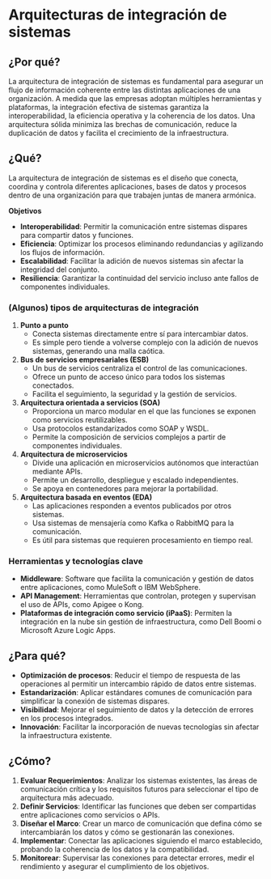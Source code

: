 # Arquitecturas de integración de sistemas

## ¿Por qué?

La arquitectura de integración de sistemas es fundamental para asegurar un flujo de información coherente entre las distintas aplicaciones de una organización. A medida que las empresas adoptan múltiples herramientas y plataformas, la integración efectiva de sistemas garantiza la interoperabilidad, la eficiencia operativa y la coherencia de los datos. Una arquitectura sólida minimiza las brechas de comunicación, reduce la duplicación de datos y facilita el crecimiento de la infraestructura.

## ¿Qué?

La arquitectura de integración de sistemas es el diseño que conecta, coordina y controla diferentes aplicaciones, bases de datos y procesos dentro de una organización para que trabajen juntas de manera armónica.

**Objetivos**

- **Interoperabilidad**: Permitir la comunicación entre sistemas dispares para compartir datos y funciones.
- **Eficiencia**: Optimizar los procesos eliminando redundancias y agilizando los flujos de información.
- **Escalabilidad**: Facilitar la adición de nuevos sistemas sin afectar la integridad del conjunto.
- **Resiliencia**: Garantizar la continuidad del servicio incluso ante fallos de componentes individuales.

### (Algunos) tipos de arquitecturas de integración

1. **Punto a punto**
   - Conecta sistemas directamente entre sí para intercambiar datos.
   - Es simple pero tiende a volverse complejo con la adición de nuevos sistemas, generando una malla caótica.
2. **Bus de servicios empresariales (ESB)**
   - Un bus de servicios centraliza el control de las comunicaciones.
   - Ofrece un punto de acceso único para todos los sistemas conectados.
   - Facilita el seguimiento, la seguridad y la gestión de servicios.
3. **Arquitectura orientada a servicios (SOA)**
   - Proporciona un marco modular en el que las funciones se exponen como servicios reutilizables.
   - Usa protocolos estandarizados como SOAP y WSDL.
   - Permite la composición de servicios complejos a partir de componentes individuales.
4. **Arquitectura de microservicios**
   - Divide una aplicación en microservicios autónomos que interactúan mediante APIs.
   - Permite un desarrollo, despliegue y escalado independientes.
   - Se apoya en contenedores para mejorar la portabilidad.
5. **Arquitectura basada en eventos (EDA)**
   - Las aplicaciones responden a eventos publicados por otros sistemas.
   - Usa sistemas de mensajería como Kafka o RabbitMQ para la comunicación.
   - Es útil para sistemas que requieren procesamiento en tiempo real.

### Herramientas y tecnologías clave

- **Middleware**: Software que facilita la comunicación y gestión de datos entre aplicaciones, como MuleSoft o IBM WebSphere.
- **API Management**: Herramientas que controlan, protegen y supervisan el uso de APIs, como Apigee o Kong.
- **Plataformas de integración como servicio (iPaaS)**: Permiten la integración en la nube sin gestión de infraestructura, como Dell Boomi o Microsoft Azure Logic Apps.

## ¿Para qué?

- **Optimización de procesos**: Reducir el tiempo de respuesta de las operaciones al permitir un intercambio rápido de datos entre sistemas.
- **Estandarización**: Aplicar estándares comunes de comunicación para simplificar la conexión de sistemas dispares.
- **Visibilidad**: Mejorar el seguimiento de datos y la detección de errores en los procesos integrados.
- **Innovación**: Facilitar la incorporación de nuevas tecnologías sin afectar la infraestructura existente.

## ¿Cómo?

1. **Evaluar Requerimientos**: Analizar los sistemas existentes, las áreas de comunicación crítica y los requisitos futuros para seleccionar el tipo de arquitectura más adecuado.
2. **Definir Servicios**: Identificar las funciones que deben ser compartidas entre aplicaciones como servicios o APIs.
3. **Diseñar el Marco**: Crear un marco de comunicación que defina cómo se intercambiarán los datos y cómo se gestionarán las conexiones.
4. **Implementar**: Conectar las aplicaciones siguiendo el marco establecido, probando la coherencia de los datos y la compatibilidad.
5. **Monitorear**: Supervisar las conexiones para detectar errores, medir el rendimiento y asegurar el cumplimiento de los objetivos.
